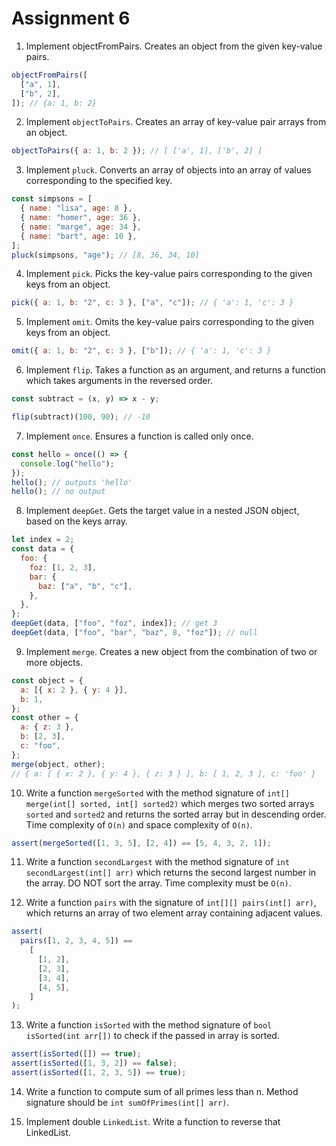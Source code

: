 # Assignment 6

1. Implement objectFromPairs. Creates an object from the given key-value pairs.

```js
objectFromPairs([
  ["a", 1],
  ["b", 2],
]); // {a: 1, b: 2}
```

2. Implement `objectToPairs`. Creates an array of key-value pair arrays from an
   object.

```js
objectToPairs({ a: 1, b: 2 }); // [ ['a', 1], ['b', 2] ]
```

3. Implement `pluck`. Converts an array of objects into an array of values
   corresponding to the specified key.

```js
const simpsons = [
  { name: "lisa", age: 8 },
  { name: "homer", age: 36 },
  { name: "marge", age: 34 },
  { name: "bart", age: 10 },
];
pluck(simpsons, "age"); // [8, 36, 34, 10]
```

4. Implement `pick`. Picks the key-value pairs corresponding to the given keys
   from an object.

```js
pick({ a: 1, b: "2", c: 3 }, ["a", "c"]); // { 'a': 1, 'c': 3 }
```

5. Implement `omit`. Omits the key-value pairs corresponding to the given keys
   from an object.

```js
omit({ a: 1, b: "2", c: 3 }, ["b"]); // { 'a': 1, 'c': 3 }
```

6. Implement `flip`. Takes a function as an argument, and returns a function
   which takes arguments in the reversed order.

```js
const subtract = (x, y) => x - y;

flip(subtract)(100, 90); // -10
```

7. Implement `once`. Ensures a function is called only once.

```js
const hello = once(() => {
  console.log("hello");
});
hello(); // outputs 'hello'
hello(); // no output
```

8. Implement `deepGet`. Gets the target value in a nested JSON object, based on
   the keys array.

```js
let index = 2;
const data = {
  foo: {
    foz: [1, 2, 3],
    bar: {
      baz: ["a", "b", "c"],
    },
  },
};
deepGet(data, ["foo", "foz", index]); // get 3
deepGet(data, ["foo", "bar", "baz", 8, "foz"]); // null
```

9. Implement `merge`. Creates a new object from the combination of two or more
   objects.

```js
const object = {
  a: [{ x: 2 }, { y: 4 }],
  b: 1,
};
const other = {
  a: { z: 3 },
  b: [2, 3],
  c: "foo",
};
merge(object, other);
// { a: [ { x: 2 }, { y: 4 }, { z: 3 } ], b: [ 1, 2, 3 ], c: 'foo' }
```

10. Write a function `mergeSorted` with the method signature of
    `int[] merge(int[] sorted, int[] sorted2)` which merges two sorted arrays
    `sorted` and `sorted2` and returns the sorted array but in descending order.
    Time complexity of `O(n)` and space complexity of `O(n)`.

```js
assert(mergeSorted([1, 3, 5], [2, 4]) == [5, 4, 3, 2, 1]);
```

11. Write a function `secondLargest` with the method signature of
    `int secondLargest(int[] arr)` which returns the second largest number in
    the array. DO NOT sort the array. Time complexity must be `O(n)`.

12. Write a function `pairs` with the signature of `int[][] pairs(int[] arr)`,
    which returns an array of two element array containing adjacent values.

```js
assert(
  pairs([1, 2, 3, 4, 5]) ==
    [
      [1, 2],
      [2, 3],
      [3, 4],
      [4, 5],
    ]
);
```

13. Write a function `isSorted` with the method signature of
    `bool isSorted(int arr[])` to check if the passed in array is sorted.

```js
assert(isSorted([]) == true);
assert(isSorted([1, 3, 2]) == false);
assert(isSorted([1, 2, 3, 5]) == true);
```

14. Write a function to compute sum of all primes less than n. Method signature
    should be `int sumOfPrimes(int[] arr)`.

15. Implement double `LinkedList`. Write a function to reverse that LinkedList.
